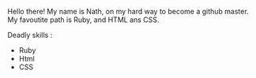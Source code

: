
Hello there! My name is Nath, on my hard way to become a github master.
My favoutite path is Ruby, and HTML ans CSS.

Deadly skills :
* Ruby
* Html
* CSS


